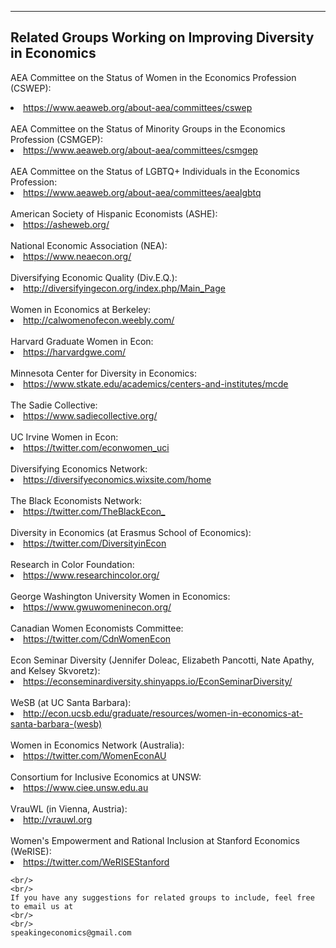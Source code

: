 
---

<!--
layout: page
title: Resources
description: Resources on diversity in economics
---
-->

<!--[click here for the most recent version of the paper]({{ BASE_PATH}}/pages/working_papers/sample-working-paper.pdf)-->


<!-- Note: this is how to write a comment in HTML. Everything in here won't show up on your webpage.-->

<!--
To increase the size of the title, use fewer # in front of the paper title.
To decrease the size of the title, use more #. 
To remove the italics, remove the * before and after the description
To remove the underline from the title, remove the <u> tags (<u> and </u>)
-->



<html lang="en">
  <head>
    <meta charset="utf-8">
    <meta name="description" content="Links to related groups working on improving diversity in economics">
  
  </head>

        

<div class="page-header">
  <h2>Related Groups Working on Improving Diversity in Economics </h2>
</div>

<div class="row-fluid">
  <div class="span12">
 
AEA Committee on the Status of Women in the Economics Profession (CSWEP):
<li><a href="https://www.aeaweb.org/about-aea/committees/cswep">https://www.aeaweb.org/about-aea/committees/cswep</a></li>

<br/>
AEA Committee on the Status of Minority Groups in the Economics Profession (CSMGEP):
<li><a href="https://www.aeaweb.org/about-aea/committees/csmgep">https://www.aeaweb.org/about-aea/committees/csmgep</a></li>

<br/>
AEA Committee on the Status of LGBTQ+ Individuals in the Economics Profession:
<li><a href="https://www.aeaweb.org/about-aea/committees/aealgbtq">https://www.aeaweb.org/about-aea/committees/aealgbtq</a></li>

<br/>
American Society of Hispanic Economists (ASHE):
<li><a href="https://asheweb.org/">https://asheweb.org/</a></li>

<br/>
National Economic Association (NEA):
<li><a href="https://www.neaecon.org/">https://www.neaecon.org/</a></li>

<br/>
Diversifying Economic Quality (Div.E.Q.):
<li><a href="http://diversifyingecon.org/index.php/Main_Page">http://diversifyingecon.org/index.php/Main_Page</a></li>

<br/>
Women in Economics at Berkeley:
<li><a href="http://calwomenofecon.weebly.com/">http://calwomenofecon.weebly.com/</a></li>

<br/>
Harvard Graduate Women in Econ:
<li><a href="https://harvardgwe.com/">https://harvardgwe.com/</a></li>

<br/>
Minnesota Center for Diversity in Economics:
<li><a href="https://www.stkate.edu/academics/centers-and-institutes/mcde">https://www.stkate.edu/academics/centers-and-institutes/mcde</a></li>

<br/>
The Sadie Collective:
<li><a href="https://www.sadiecollective.org/">https://www.sadiecollective.org/</a></li>

<br/>
UC Irvine Women in Econ:
<li><a href="https://twitter.com/econwomen_uci">https://twitter.com/econwomen_uci</a></li>

<br/>
Diversifying Economics Network:
<li><a href="https://diversifyeconomics.wixsite.com/home">https://diversifyeconomics.wixsite.com/home</a></li>

<br/>
The Black Economists Network:
<li><a href="https://twitter.com/TheBlackEcon_">https://twitter.com/TheBlackEcon_</a></li>

<br/>
Diversity in Economics (at Erasmus School of Economics):
<li><a href="https://twitter.com/DiversityinEcon">https://twitter.com/DiversityinEcon</a></li>

<br/>
Research in Color Foundation:
<li><a href="https://www.researchincolor.org/">https://www.researchincolor.org/</a></li>

<br/>
George Washington University Women in Economics:
<li><a href="https://www.gwuwomeninecon.org/">https://www.gwuwomeninecon.org/</a></li>

<br/>
Canadian Women Economists Committee:
<li><a href="https://twitter.com/CdnWomenEcon/">https://twitter.com/CdnWomenEcon</a></li>

<br/>
Econ Seminar Diversity (Jennifer Doleac, Elizabeth Pancotti, Nate Apathy, and Kelsey Skvoretz):
<li><a href="https://econseminardiversity.shinyapps.io/EconSeminarDiversity/">https://econseminardiversity.shinyapps.io/EconSeminarDiversity/</a></li>

<br/>
WeSB (at UC Santa Barbara):
<li><a href="http://econ.ucsb.edu/graduate/resources/women-in-economics-at-santa-barbara-(wesb)">http://econ.ucsb.edu/graduate/resources/women-in-economics-at-santa-barbara-(wesb)</a></li>

<br/>
Women in Economics Network (Australia):
<li><a href="https://twitter.com/WomenEconAU">https://twitter.com/WomenEconAU</a></li>

<br/>
Consortium for Inclusive Economics at UNSW:
<li><a href="https://www.ciee.unsw.edu.au">https://www.ciee.unsw.edu.au</a></li>

<br/>
VrauWL (in Vienna, Austria):
<li><a href="http://vrauwl.org">http://vrauwl.org</a></li>

<br/>
Women's Empowerment and Rational Inclusion at Stanford Economics (WeRISE):
<li><a href="https://twitter.com/WeRISEStanford">https://twitter.com/WeRISEStanford</a></li>

    <br/>
    <br/>
    If you have any suggestions for related groups to include, feel free to email us at
    <br/>
    <br/>
    speakingeconomics@gmail.com

  </div>
</div>


<br/>
<br/>
<br/>

     
  <span id="lastModified"></span>

  

    
</html>